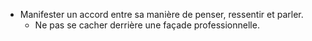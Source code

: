 - Manifester un accord entre sa manière de penser, ressentir et parler. 
	- Ne pas se cacher derrière une façade professionnelle. 